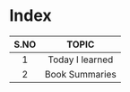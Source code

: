 # Index

| S.NO |      TOPIC      |
| :--: | :-------------: |
|  1   | Today I learned |
|  2   | Book Summaries  |
